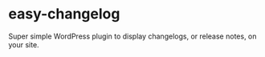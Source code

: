 easy-changelog
==============

Super simple WordPress plugin to display changelogs, or release notes, on your site.

